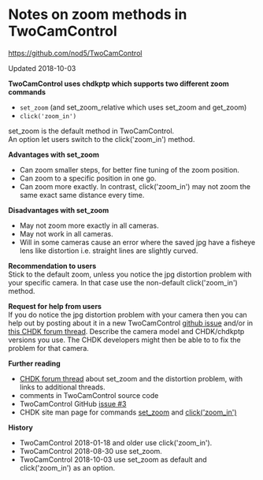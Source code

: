 # Notes on zoom methods in TwoCamControl

https://github.com/nod5/TwoCamControl

Updated 2018-10-03

**TwoCamControl uses chdkptp which supports two different zoom commands**
- `set_zoom` (and set_zoom_relative which uses set_zoom and get_zoom)
- `click('zoom_in')`

set_zoom is the default method in TwoCamControl.  
An option let users switch to the click('zoom_in') method.

**Advantages with set_zoom**
- Can zoom smaller steps, for better fine tuning of the zoom position.
- Can zoom to a specific position in one go.
- Can zoom more exactly. In contrast, click('zoom_in') may not zoom the same exact same distance every time.

**Disadvantages with set_zoom**
- May not zoom more exactly in all cameras.
- May not work in all cameras.
- Will in some cameras cause an error where the saved jpg have a fisheye lens like distortion i.e. straight lines are slightly curved.

**Recommendation to users**  
Stick to the default zoom, unless you notice the jpg distortion problem  with your specific camera. In that case use the non-default click('zoom_in') method.

**Request for help from users**  
If you do notice the jpg distortion problem with your camera then you can help out by posting about it in a new TwoCamControl [github issue](https://github.com/nod5/TwoCamControl/issues) and/or in [this CHDK forum thread](https://chdk.setepontos.com/index.php?topic=13540.msg). Describe the camera model and CHDK/chdkptp versions you use. The CHDK developers might then be able to to fix the problem for that camera.

**Further reading**
- [CHDK forum thread](https://chdk.setepontos.com/index.php?topic=13540.msg) about set_zoom and the distortion problem, with links to additional threads.
- comments in TwoCamControl source code
- TwoCamControl GitHub [issue #3](https://github.com/nod5/TwoCamControl/issues/3)
- CHDK site man page for commands [set_zoom](http://chdk.wikia.com/wiki/CHDK_scripting#set_zoom_.2F_set_zoom_rel_.2F_get_zoom_.2F_set_zoom_speed) and [click('zoom_in')](http://chdk.wikia.com/wiki/CHDK_scripting#Camera_Button_Commands)


**History**
- TwoCamControl 2018-01-18 and older use click('zoom_in').
- TwoCamControl 2018-08-30 use set_zoom.
- TwoCamControl 2018-10-03 use set_zoom as default and  click('zoom_in') as an option.
